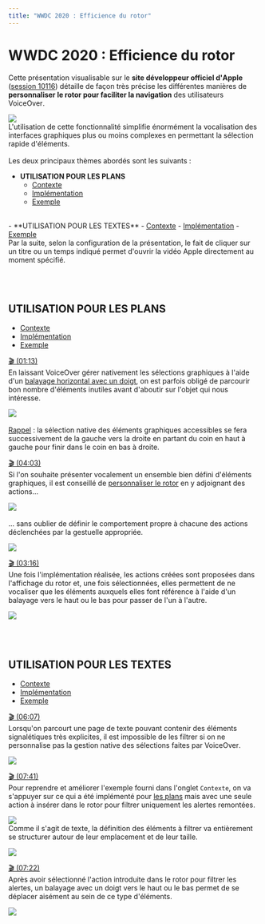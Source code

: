 ```yaml
---
title: "WWDC 2020 : Efficience du rotor"
---
```


# WWDC 2020 : Efficience du rotor    

Cette présentation visualisable sur le **site développeur officiel d'<span lang="en">Apple</span>** ([session 10116](https://developer.apple.com/videos/play/wwdc2020/10116/)) détaille de façon très précise les différentes manières de **personnaliser le rotor pour faciliter la navigation** des utilisateurs <span lang="en">VoiceOver</span>.

![](../../../../images/iOSdev/wwdc20-116.png)
</br>L'utilisation de cette fonctionnalité simplifie énormément la vocalisation des interfaces graphiques plus ou moins complexes en permettant la sélection rapide d'éléments.
</br></br>Les deux principaux thèmes abordés sont les suivants&nbsp;:

- **UTILISATION POUR LES PLANS**
    - <a role="button" style="text-decoration: underline" onclick="$('#ContextForMaps_tab').trigger('click');document.getElementById('utilisation-pour-les-plans').scrollIntoView({ behavior: 'smooth', block: 'start' })">Contexte</a>
    - <a role="button" style="text-decoration: underline" onclick="$('#ImplementationForMaps_tab').trigger('click');document.getElementById('utilisation-pour-les-plans').scrollIntoView({ behavior: 'smooth', block: 'start' })">Implémentation</a>
    - <a role="button" style="text-decoration: underline" onclick="$('#FinalAppForMaps_tab').trigger('click');document.getElementById('utilisation-pour-les-plans').scrollIntoView({ behavior: 'smooth', block: 'start' })">Exemple</a>
<br>
- **UTILISATION POUR LES TEXTES**
    - <a role="button"  style="text-decoration: underline" onclick="$('#ContextForText_tab').trigger('click');document.getElementById('utilisation-pour-les-textes').scrollIntoView({ behavior: 'smooth', block: 'start' })">Contexte</a>
    - <a role="button" style="text-decoration: underline" onclick="$('#ImplementationForText_tab').trigger('click');document.getElementById('utilisation-pour-les-textes').scrollIntoView({ behavior: 'smooth', block: 'start' })">Implémentation</a>
    - <a role="button" style="text-decoration: underline" onclick="$('#FinalAppForText_tab').trigger('click');document.getElementById('utilisation-pour-les-textes').scrollIntoView({ behavior: 'smooth', block: 'start' })">Exemple</a>

</br>
Par la suite, selon la configuration de la présentation, le fait de cliquer sur un titre ou un temps indiqué permet d'ouvrir la vidéo <span lang="en">Apple</span> directement au moment spécifié.

<br><br>
## UTILISATION POUR LES PLANS
<ul class="nav nav-tabs" role="tablist">
    <li class="nav-item">
        <a class="nav-link active"
           data-toggle="tab" 
           href="#ContextForMaps"
           id="ContextForMaps_tab"
           role="tab" 
           aria-selected="true">Contexte</a>
    </li>
    <li class="nav-item">
        <a class="nav-link" 
           data-toggle="tab" 
           href="#ImplementationForMaps"
           id="ImplementationForMaps_tab"
           role="tab" 
           aria-selected="false">Implémentation</a>
    </li>
    <li class="nav-item">
        <a class="nav-link" 
           data-toggle="tab" 
           href="#FinalAppForMaps"
           id="FinalAppForMaps_tab"
           role="tab" 
           aria-selected="false">Exemple</a>
    </li>
</ul>

<div class="tab-content">
<div class="tab-pane show active" id="ContextForMaps" role="tabpanel">

<a alt="Lien vers l'extrait vidéo au temps indiqué." href="https://developer.apple.com/videos/play/wwdc2020/10116/?time=73">🎬 (01:13)</a>
</br>En laissant <span lang="en">VoiceOver</span> gérer nativement les sélections graphiques à l'aide d'un <a href="../../../voiceover/#gestes-de-bases" style="text-decoration: underline;">balayage horizontal avec un doigt</a>, on est parfois obligé de parcourir bon nombre d'éléments inutiles avant d'aboutir sur l'objet qui nous intéresse.

![](../../../../images/iOSdev/wwdc20-116-CustomRotorForPlans_Context.png)
</br></br><a style="text-decoration: underline;">Rappel</a> : la sélection native des éléments graphiques accessibles se fera successivement de la gauche vers la droite en partant du coin en haut à gauche pour finir dans le coin en bas à droite.
</div>

<div class="tab-pane" id="ImplementationForMaps" role="tabpanel">

<a alt="Lien vers l'extrait vidéo au temps indiqué." href="https://developer.apple.com/videos/play/wwdc2020/10116/?time=243">🎬 (04:03)</a>
</br>Si l'on souhaite présenter vocalement un ensemble bien défini d'éléments graphiques, il est conseillé de <a href="../../../developpement/#rotor-personnalise" style="text-decoration: underline;">personnaliser le rotor</a> en y adjoignant des actions...

![](../../../../images/iOSdev/wwdc20-116-CustomRotorForPlans_Implementation_1.png)
</br></br>... sans oublier de définir le comportement propre à chacune des actions déclenchées par la gestuelle appropriée.

![](../../../../images/iOSdev/wwdc20-116-CustomRotorForPlans_Implementation_2.png)
</div>

<div class="tab-pane" id="FinalAppForMaps" role="tabpanel" >

<a alt="Lien vers l'extrait vidéo au temps indiqué." href="https://developer.apple.com/videos/play/wwdc2020/10116/?time=196">🎬 (03:16)</a>
</br>Une fois l'implémentation réalisée, les actions créées sont proposées dans l'affichage du rotor et, une fois sélectionnées, elles permettent de ne vocaliser que les éléments auxquels elles font référence à l'aide d'un balayage vers le haut ou le bas pour passer de l'un à l'autre.

![](../../../../images/iOSdev/wwdc20-116-CustomRotorForPlans_FinalApp.png)
</div>
</div>

<br><br>
## UTILISATION POUR LES TEXTES
<ul class="nav nav-tabs" role="tablist">
    <li class="nav-item">
        <a class="nav-link active"
           data-toggle="tab" 
           href="#ContextForText"
           id="ContextForText_tab"
           role="tab" 
           aria-selected="true">Contexte</a>
    </li>
    <li class="nav-item">
        <a class="nav-link" 
           data-toggle="tab" 
           href="#ImplementationForText"
           id="ImplementationForText_tab"
           role="tab" 
           aria-selected="false">Implémentation</a>
    </li>
    <li class="nav-item">
        <a class="nav-link" 
           data-toggle="tab" 
           href="#FinalAppForText"
           id="FinalAppForText_tab"
           role="tab" 
           aria-selected="false">Exemple</a>
    </li>
</ul>

<div class="tab-content">
<div class="tab-pane show active" id="ContextForText" role="tabpanel">

<a alt="Lien vers l'extrait vidéo au temps indiqué." href="https://developer.apple.com/videos/play/wwdc2020/10116/?time=367">🎬 (06:07)</a>
</br>Lorsqu'on parcourt une page de texte pouvant contenir des éléments signalétiques très explicites, il est impossible de les filtrer si on ne personnalise pas la gestion native des sélections faites par <span lang="en">VoiceOver</span>.

![](../../../../images/iOSdev/wwdc20-116-CustomRotorForText_Context.png)
</div>

<div class="tab-pane" id="ImplementationForText" role="tabpanel">

<a alt="Lien vers l'extrait vidéo au temps indiqué." href="https://developer.apple.com/videos/play/wwdc2020/10116/?time=461">🎬 (07:41)</a>
</br>Pour reprendre et améliorer l'exemple fourni dans l'onglet `Contexte`, on va s'appuyer sur ce qui a été implémenté pour <a style="text-decoration: underline;" role="button" onclick="$('#ImplementationForMaps_tab').trigger('click');document.getElementById('utilisation-pour-les-plans').scrollIntoView({ behavior: 'smooth', block: 'start' })">les plans</a> mais avec une seule action à insérer dans le rotor pour filtrer uniquement les alertes remontées. 

![](../../../../images/iOSdev/wwdc20-116-CustomRotorForText_Implementation_1.png)
</br>Comme il s'agit de texte, la définition des éléments à filtrer va entièrement se structurer autour de leur emplacement et de leur taille.

![](../../../../images/iOSdev/wwdc20-116-CustomRotorForText_Implementation_2.png)
</div>

<div class="tab-pane" id="FinalAppForText" role="tabpanel" >

<a alt="Lien vers l'extrait vidéo au temps indiqué." href="https://developer.apple.com/videos/play/wwdc2020/10116/?time=442">🎬 (07:22)</a>
</br>Après avoir sélectionné l'action introduite dans le rotor pour filtrer les alertes, un balayage avec un doigt vers le haut ou le bas permet de se déplacer aisément au sein de ce type d'éléments.

![](../../../../images/iOSdev/wwdc20-116-CustomRotorForText_FinalApp.png)
</div>
</div>

</br></br></br>